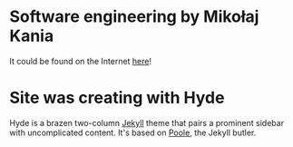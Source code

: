 # Software engineering by Mikołaj Kania

It could be found on the Internet [here](https://mikolajkania.com/)!


# Site was creating with Hyde

Hyde is a brazen two-column [Jekyll](http://jekyllrb.com) theme that pairs a prominent sidebar with uncomplicated content. It's based on [Poole](http://getpoole.com), the Jekyll butler.